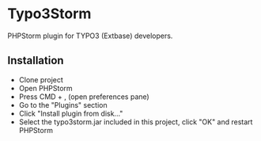 Typo3Storm
==========

PHPStorm plugin for TYPO3 (Extbase) developers.


Installation
------------

* Clone project
* Open PHPStorm
* Press CMD + , (open preferences pane)
* Go to the "Plugins" section
* Click "Install plugin from disk..."
* Select the typo3storm.jar included in this project, click "OK" and restart PHPStorm
